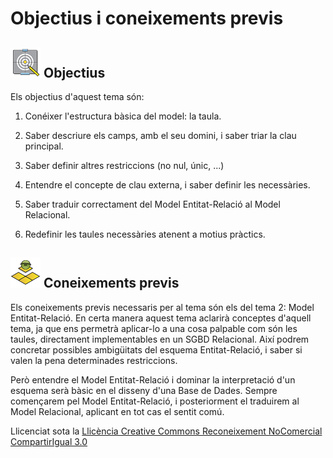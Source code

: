 # Objectius i coneixements previs



## ![](icon_objectives.gif) Objectius

Els objectius d'aquest tema són:

  1. Conéixer l'estructura bàsica del model: la taula.
  

  2. Saber descriure els camps, amb el seu domini, i saber triar la clau principal.
  

  3. Saber definir altres restriccions (no nul, únic, ...)
  

  4. Entendre el concepte de clau externa, i saber definir les necessàries.
  

  5. Saber traduir correctament del Model Entitat-Relació al Model Relacional.
  

  6. Redefinir les taules necessàries atenent a motius pràctics.


## ![](icon_preknowledge.gif) Coneixements previs

Els coneixements previs necessaris per al tema són els del tema 2: Model
Entitat-Relació. En certa manera aquest tema aclarirà conceptes d'aquell tema,
ja que ens permetrà aplicar-lo a una cosa palpable com són les taules,
directament implementables en un SGBD Relacional. Així podrem concretar
possibles ambigüitats del esquema Entitat-Relació, i saber si valen la pena
determinades restriccions.

Però entendre el Model Entitat-Relació i dominar la interpretació d'un esquema
serà bàsic en el disseny d'una Base de Dades. Sempre començarem pel Model
Entitat-Relació, i posteriorment el traduirem al Model Relacional, aplicant en
tot cas el sentit comú.



Llicenciat sota la  [Llicència Creative Commons Reconeixement NoComercial
CompartirIgual 3.0](http://creativecommons.org/licenses/by-nc-sa/3.0/)

